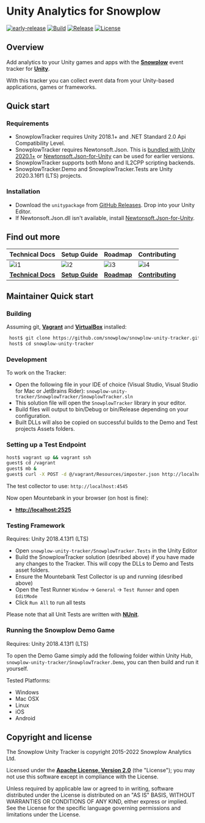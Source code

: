 # Unity Analytics for Snowplow

[![early-release]][tracker-classificiation]
[![Build][github-image]][github-action]
[![Release][release-image]][releases]
[![License][license-image]][license]

## Overview

Add analytics to your Unity games and apps with the **[Snowplow][snowplow]** event tracker for **[Unity][unity]**.

With this tracker you can collect event data from your Unity-based applications, games or frameworks.

## Quick start

### Requirements

* SnowplowTracker requires Unity 2018.1+ and .NET Standard 2.0 Api Compatibility Level.
* SnowplowTracker requires Newtonsoft.Json. This is [bundled with Unity 2020.1+][unity-newtonsoftjson] or [Newtonsoft.Json-for-Unity][newtonsoftjson-for-unity] can be used for earlier versions.
* SnowplowTracker supports both Mono and IL2CPP scripting backends.
* SnowplowTracker.Demo and SnowplowTracker.Tests are Unity 2020.3.16f1 (LTS) projects.

### Installation

* Download the `unitypackage` from [GitHub Releases][releases]. Drop into your Unity Editor.
* If Newtonsoft.Json.dll isn't available, install [Newtonsoft.Json-for-Unity][newtonsoftjson-for-unity].

## Find out more

| Technical Docs                 | Setup Guide               | Roadmap                | Contributing                     |
|--------------------------------|---------------------------|------------------------|----------------------------------|
| ![i1][techdocs-image]          | ![i2][setup-image]        | ![i3][roadmap-image]   | ![i4][contributing-image]        |
| **[Technical Docs][techdocs]** | **[Setup Guide][setup]**  | **[Roadmap][roadmap]** | **[Contributing](CONTRIBUTING.md)** |

## Maintainer Quick start

### Building

Assuming git, **[Vagrant][vagrant-install]** and **[VirtualBox][virtualbox-install]** installed:

```bash
 host$ git clone https://github.com/snowplow/snowplow-unity-tracker.git
 host$ cd snowplow-unity-tracker
```

### Development

To work on the Tracker:

* Open the following file in your IDE of choice (Visual Studio, Visual Studio for Mac or JetBrains Rider): `snowplow-unity-tracker/SnowplowTracker/SnowplowTracker.sln`
* This solution file will open the `SnowplowTracker` library in your editor.
* Build files will output to bin/Debug or bin/Release depending on your configuration.
* Built DLLs will also be copied on successful builds to the Demo and Test projects Assets folders.

### Setting up a Test Endpoint

```bash
host$ vagrant up && vagrant ssh
guest$ cd /vagrant
guest$ mb &
guest$ curl -X POST -d @/vagrant/Resources/imposter.json http://localhost:2525/imposters
```

The test collector to use: `http://localhost:4545`

Now open Mountebank in your browser (on host is fine):
* **[http://localhost:2525](http://localhost:2525)**

### Testing Framework

Requires: Unity 2018.4.13f1 (LTS)

* Open `snowplow-unity-tracker/SnowplowTracker.Tests` in the Unity Editor
* Build the SnowplowTracker solution (desribed above) if you have made any changes to the Tracker. This will copy the DLLs to Demo and Tests asset folders.
* Ensure the Mountebank Test Collector is up and running (desribed above)
* Open the Test Runner `Window` -> `General` -> `Test Runner` and open `EditMode`
* Click `Run All` to run all tests

Please note that all Unit Tests are written with **[NUnit][nunit]**.

### Running the Snowplow Demo Game

Requires: Unity 2018.4.13f1 (LTS)

To open the Demo Game simply add the following folder within Unity Hub, `snowplow-unity-tracker/SnowplowTracker.Demo`, you can then build and run it yourself.

Tested Platforms:

* Windows
* Mac OSX
* Linux
* iOS
* Android

## Copyright and license

The Snowplow Unity Tracker is copyright 2015-2022 Snowplow Analytics Ltd.

Licensed under the **[Apache License, Version 2.0][license]** (the "License");
you may not use this software except in compliance with the License.

Unless required by applicable law or agreed to in writing, software
distributed under the License is distributed on an "AS IS" BASIS,
WITHOUT WARRANTIES OR CONDITIONS OF ANY KIND, either express or implied.
See the License for the specific language governing permissions and
limitations under the License.

[snowplow]: https://snowplowanalytics.com
[unity]: https://unity3d.com/
[nunit]: http://www.nunit.org/
[unity-newtonsoftjson]: https://docs.unity3d.com/Packages/com.unity.nuget.newtonsoft-json@2.0
[newtonsoftjson-for-unity]: https://github.com/jilleJr/Newtonsoft.Json-for-Unity

[vagrant-install]: https://docs.vagrantup.com/v2/installation
[virtualbox-install]: https://www.virtualbox.org/wiki/Downloads

[release-image]: https://img.shields.io/github/v/release/snowplow/snowplow-unity-tracker
[releases]: https://github.com/snowplow/snowplow-unity-tracker/releases

[license-image]: https://img.shields.io/github/license/snowplow/snowplow-unity-tracker
[license]: https://www.apache.org/licenses/LICENSE-2.0

[github-image]: https://github.com/snowplow/snowplow-unity-tracker/actions/workflows/build.yml/badge.svg
[github-action]: https://github.com/snowplow/snowplow-unity-tracker/actions/workflows/build.yml

[techdocs-image]: https://d3i6fms1cm1j0i.cloudfront.net/github/images/techdocs.png
[setup-image]: https://d3i6fms1cm1j0i.cloudfront.net/github/images/setup.png
[roadmap-image]: https://d3i6fms1cm1j0i.cloudfront.net/github/images/roadmap.png
[contributing-image]: https://d3i6fms1cm1j0i.cloudfront.net/github/images/contributing.png

[techdocs]: https://docs.snowplowanalytics.com/docs/collecting-data/collecting-from-own-applications/unity-tracker/
[setup]: https://docs.snowplowanalytics.com/docs/collecting-data/collecting-from-own-applications/unity-tracker/setup/
[roadmap]: https://github.com/snowplow/snowplow/projects/7

[tracker-classificiation]: https://docs.snowplowanalytics.com/docs/collecting-data/collecting-from-own-applications/tracker-maintenance-classification/
[early-release]: https://img.shields.io/static/v1?style=flat&label=Snowplow&message=Early%20Release&color=014477&labelColor=9ba0aa&logo=data:image/png;base64,iVBORw0KGgoAAAANSUhEUgAAABAAAAAQCAMAAAAoLQ9TAAAAeFBMVEVMaXGXANeYANeXANZbAJmXANeUANSQAM+XANeMAMpaAJhZAJeZANiXANaXANaOAM2WANVnAKWXANZ9ALtmAKVaAJmXANZaAJlXAJZdAJxaAJlZAJdbAJlbAJmQAM+UANKZANhhAJ+EAL+BAL9oAKZnAKVjAKF1ALNBd8J1AAAAKHRSTlMAa1hWXyteBTQJIEwRgUh2JjJon21wcBgNfmc+JlOBQjwezWF2l5dXzkW3/wAAAHpJREFUeNokhQOCA1EAxTL85hi7dXv/E5YPCYBq5DeN4pcqV1XbtW/xTVMIMAZE0cBHEaZhBmIQwCFofeprPUHqjmD/+7peztd62dWQRkvrQayXkn01f/gWp2CrxfjY7rcZ5V7DEMDQgmEozFpZqLUYDsNwOqbnMLwPAJEwCopZxKttAAAAAElFTkSuQmCC 
